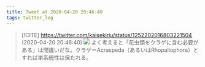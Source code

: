 ```yaml
---
title: Tweet at 2020-04-20 20:46:40
tags: twitter_log
---
```


> [!CITE] https://twitter.com/kaisekiriu/status/1252202016803221504 (2020-04-20 20:46:40)
> ![](https://twitter.com/kaisekiriu/status/1252202016803221504)
> よく考えると「花虫類をクラゲに含む必要がある」は間違いだな。クラゲ＝Acraspeda（あるいはRhopaliophora）とすれば単系統性は保たれる。
